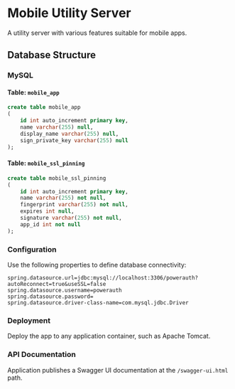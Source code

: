 # Mobile Utility Server

A utility server with various features suitable for mobile apps.

## Database Structure

### MySQL

#### Table: `mobile_app`

```sql
create table mobile_app
(
	id int auto_increment primary key,
	name varchar(255) null,
	display_name varchar(255) null,
	sign_private_key varchar(255) null
);
```

#### Table: `mobile_ssl_pinning`

```sql
create table mobile_ssl_pinning
(
	id int auto_increment primary key,
	name varchar(255) not null,
	fingerprint varchar(255) not null,
	expires int null,
	signature varchar(255) not null,
	app_id int not null
);
```

### Configuration

Use the following properties to define database connectivity:

```
spring.datasource.url=jdbc:mysql://localhost:3306/powerauth?autoReconnect=true&useSSL=false
spring.datasource.username=powerauth
spring.datasource.password=
spring.datasource.driver-class-name=com.mysql.jdbc.Driver
```

### Deployment

Deploy the app to any application container, such as Apache Tomcat.

### API Documentation

Application publishes a Swagger UI documentation at the `/swagger-ui.html` path. 

